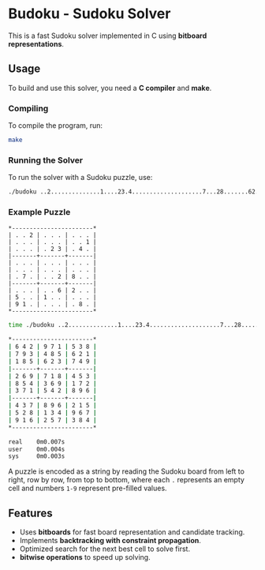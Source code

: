 # Budoku - Sudoku Solver

This is a fast Sudoku solver implemented in C using **bitboard representations**.

## Usage

To build and use this solver, you need a **C compiler** and **make**.

### Compiling
To compile the program, run:
```sh
make
```

### Running the Solver
To run the solver with a Sudoku puzzle, use:
```sh
./budoku ..2..............1....23.4....................7...28.......62..5..1.....91.....8.
```

### Example Puzzle
```
*-----------------------*
| . . 2 | . . . | . . . |
| . . . | . . . | . . 1 |
| . . . | . 2 3 | . 4 . |
|-------+-------+-------|
| . . . | . . . | . . . |
| . . . | . . . | . . . |
| . 7 . | . . 2 | 8 . . |
|-------+-------+-------|
| . . . | . . 6 | 2 . . |
| 5 . . | 1 . . | . . . |
| 9 1 . | . . . | . 8 . |
*-----------------------*
```

```sh
time ./budoku ..2..............1....23.4....................7...28.......62..5..1.....91.....8.

*-----------------------*
| 6 4 2 | 9 7 1 | 5 3 8 |
| 7 9 3 | 4 8 5 | 6 2 1 |
| 1 8 5 | 6 2 3 | 7 4 9 |
|-------+-------+-------|
| 2 6 9 | 7 1 8 | 4 5 3 |
| 8 5 4 | 3 6 9 | 1 7 2 |
| 3 7 1 | 5 4 2 | 8 9 6 |
|-------+-------+-------|
| 4 3 7 | 8 9 6 | 2 1 5 |
| 5 2 8 | 1 3 4 | 9 6 7 |
| 9 1 6 | 2 5 7 | 3 8 4 |
*-----------------------*

real    0m0.007s
user    0m0.004s
sys     0m0.003s
```

A puzzle is encoded as a string by reading the Sudoku board from left to right, row by row, from top to bottom, where each `.` represents an empty cell and numbers `1-9` represent pre-filled values.

## Features
- Uses **bitboards** for fast board representation and candidate tracking.
- Implements **backtracking with constraint propagation**.
- Optimized search for the next best cell to solve first.
- **bitwise operations** to speed up solving.

